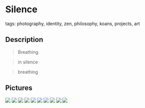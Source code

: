 # Silence

tags: photography, identity, zen, philosophy, koans, projects, art

## Description 

> Breathing

> in silence

> breathing

## Pictures

![](../../../0x/3363a71da663f77acf4797802e7378d5)
![](../../../0x/30e9d59011f92874eadfa9fb0d9be6b5)
![](../../../0x/569c8963a0ca8f92509187f709c4cfeb)
![](../../../0x/3a53c81bdc55f6a7cb29d9c2c791f2d0)
![](../../../0x/7ad2951f98c60fb828e7187597e7329e)
![](../../../0x/7b5919eb63d322bbcf728341d17621ef)
![](../../../0x/94a9d3c583e08979fec0adf438959c6a)
![](../../../0x/97d908c86f09f8c0fb5e09c8df74eda2)
![](../../../0x/224f0335abbd2a9c596fc3b16a10e799)
![](../../../0x/0a10e9fed0cbd9b752dddd0508a974ed)